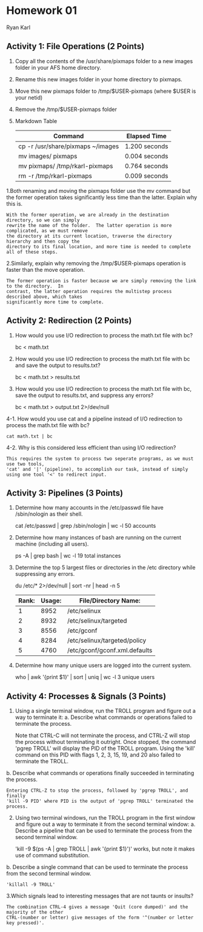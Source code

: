 Homework 01
===========
Ryan Karl

Activity 1: File Operations (2 Points)
---------------------------------------------
1. Copy all the contents of the /usr/share/pixmaps folder to a new images folder in your AFS home directory.
2. Rename this new images folder in your home directory to pixmaps.
3. Move this new pixmaps folder to /tmp/$USER-pixmaps (where $USER is your netid)
4. Remove the /tmp/$USER-pixmaps folder

5. Markdown Table

	| Command                             | Elapsed Time  |
	|-------------------------------------|---------------|
	| cp -r /usr/share/pixmaps ~/images   | 1.200 seconds |
	| mv images/ pixmaps                  | 0.004 seconds |
	| mv pixmaps/ /tmp/rkarl-pixmaps      | 0.764 seconds |
	| rm -r /tmp/rkarl-pixmaps            | 0.009 seconds |

1.Both renaming and moving the pixmaps folder use the mv command but the former operation takes 
  significantly less time than the latter. Explain why this is.

	With the former operation, we are already in the destination directory, so we can simply 
	rewrite the name of the folder.  The latter operation is more complicated, as we must remove
	the directory at its current location, traverse the directory hierarchy and then copy the
	directory to its final location, and more time is needed to complete all of these steps.


2.Similarly, explain why removing the /tmp/$USER-pixmaps operation is faster than the move operation.

	The former operation is faster because we are simply removing the link to the directory.  In
	contrast, the latter operation requires the multistep process described above, which takes 
	significantly more time to complete. 


Activity 2: Redirection (2 Points)
---------------------------------------
1. How would you use I/O redirection to process the math.txt file with bc?

	bc < math.txt


2. How would you use I/O redirection to process the math.txt file with bc and save the output to results.txt?

	bc < math.txt > results.txt


3. How would you use I/O redirection to process the math.txt file with bc, save the output to results.txt, and suppress any errors?

	bc < math.txt > output.txt 2>/dev/null


4-1. How would you use cat and a pipeline instead of I/O redirection to process the math.txt file with bc?

	cat math.txt | bc

4-2. Why is this considered less efficient than using I/O redirection?

	This requires the system to process two seperate programs, as we must use two tools, 
	'cat' and '|' (pipeline), to accomplish our task, instead of simply using one tool '<' to redirect input.


Activity 3: Pipelines (3 Points)
--------------------------------------
1. Determine how many accounts in the /etc/passwd file have /sbin/nologin as their shell.

	cat /etc/passwd | grep /sbin/nologin | wc -l
	50 accounts


2. Determine how many instances of bash are running on the current machine (including all users).

	ps -A | grep bash | wc -l
	19 total instances


3. Determine the top 5 largest files or directories in the /etc directory while suppressing any errors.

	du /etc/* 2>/dev/null | sort -nr | head -n 5
	
	|Rank: |Usage:| File/Directory Name:          |
	|------|------|-------------------------------|
	|1     |8952  | /etc/selinux                  |
	|2     |8932  | /etc/selinux/targeted         |
	|3     |8556  | /etc/gconf                    |
	|4     |8284  | /etc/selinux/targeted/policy  |
	|5     |4760  | /etc/gconf/gconf.xml.defaults |


4. Determine how many unique users are logged into the current system.

	who | awk '{print $1}' | sort | uniq | wc -l
	3 unique users


Activity 4: Processes & Signals (3 Points)
---------------------------------------------------
1. Using a single terminal window, run the TROLL program and figure out a way to terminate it:
a. Describe what commands or operations failed to terminate the process.

	Note that CTRL-C will not terminate the process, and CTRL-Z will stop the process
	without terminating it outright.  Once stopped, the command 'pgrep TROLL' will display
	the PID of the TROLL program.  Using the 'kill' command on this PID with flags 1, 2, 
	3, 15, 19, and 20 also failed to terminate the TROLL. 
	

b. Describe what commands or operations finally succeeded in terminating the process.

	Entering CTRL-Z to stop the process, followed by 'pgrep TROLL', and finally
	'kill -9 PID' where PID is the output of 'pgrep TROLL' terminated the process. 


2. Using two terminal windows, run the TROLL program in the first window and figure out a way to 
terminate it from the second terminal window:
a. Describe a pipeline that can be used to terminate the process from the second terminal window.

	'kill -9 $(ps -A | grep TROLL | awk '{print $1}')' works, but note it makes use of 
	command substitution.
	

b. Describe a single command that can be used to terminate the process from the second terminal window.

	'killall -9 TROLL'
	

3.Which signals lead to interesting messages that are not taunts or insults?

	The combination CTRL-4 gives a message 'Quit (core dumped)' and the majority of the other
	CTRL-(number or letter) give messages of the form '^(number or letter key pressed)'.


